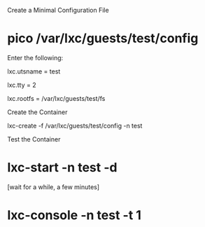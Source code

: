 Create a Minimal Configuration File

# pico /var/lxc/guests/test/config

Enter the following:

lxc.utsname = test

lxc.tty = 2

lxc.rootfs = /var/lxc/guests/test/fs

Create the Container

lxc-create -f /var/lxc/guests/test/config -n test

Test the Container

# lxc-start -n test -d

[wait for a while, a few minutes]

# lxc-console -n test -t 1